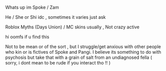 <p>Whats up im Spoke / Zam</p>

<p> He / She or Shi idc , sometimes it varies just ask </p>

<p> Roblox Myths (Days Union) / MC skins usually , Not crazy active </p>

<p> hi oomfs if u find this </p>


<p>Not to be mean or of the sort , but I struggle/get anxious with other people who kin or is fictives of Spoke and Pangi. I believe its something to do with psychosis but take that with a grain of salt from an undiagnosed fella ( sorry, i dont mean to be rude if you interact tho !! )</p>
